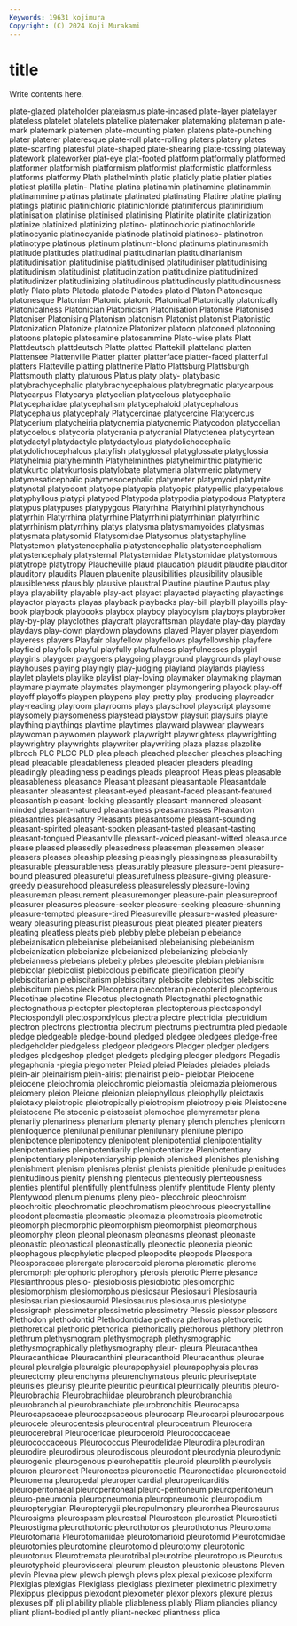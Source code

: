 ```yaml
---
Keywords: 19631 kojimura
Copyright: (C) 2024 Koji Murakami
---
```


# title

Write contents here.



plate-glazed plateholder plateiasmus plate-incased
plate-layer platelayer plateless platelet platelets platelike platemaker platemaking plateman plate-mark
platemark platemen plate-mounting platen platens plate-punching plater platerer plateresque plate-roll
plate-rolling platers platery plates plate-scarfing platesful plate-shaped plate-shearing plate-tossing plateway
platework plateworker plat-eye plat-footed platform platformally platformed platformer platformish platformism
platformist platformistic platformless platforms platformy Plath plathelminth platic platicly platie
platier platies platiest platilla platin- Platina platina platinamin platinamine platinammin
platinammine platinas platinate platinated platinating Platine platine plating platings platinic
platinichloric platinichloride platiniferous platiniridium platinisation platinise platinised platinising Platinite platinite
platinization platinize platinized platinizing platino- platinochloric platinochloride platinocyanic platinocyanide platinode
platinoid platinoso- platinotron platinotype platinous platinum platinum-blond platinums platinumsmith platitude
platitudes platitudinal platitudinarian platitudinarianism platitudinisation platitudinise platitudinised platitudiniser platitudinising platitudinism
platitudinist platitudinization platitudinize platitudinized platitudinizer platitudinizing platitudinous platitudinously platitudinousness platly
Plato plato Platoda platode Platodes platoid Platon Platonesque platonesque Platonian
Platonic platonic Platonical Platonically platonically Platonicalness Platonician Platonicism Platonisation Platonise
Platonised Platoniser Platonising Platonism platonism Platonist platonist Platonistic Platonization Platonize
platonize Platonizer platoon platooned platooning platoons platopic platosamine platosammine Plato-wise
plats Platt Plattdeutsch plattdeutsch Platte platted Plattekill platteland platten Plattensee
Plattenville Platter platter platterface platter-faced platterful platters Platteville platting plattnerite
Platto Plattsburg Plattsburgh Plattsmouth platty platurous Platus platy platy- platybasic
platybrachycephalic platybrachycephalous platybregmatic platycarpous Platycarpus Platycarya platycelian platycelous platycephalic Platycephalidae
platycephalism platycephaloid platycephalous Platycephalus platycephaly Platycercinae platycercine Platycercus Platycerium platycheiria
platycnemia platycnemic Platycodon platycoelian platycoelous platycoria platycrania platycranial Platyctenea platycyrtean
platydactyl platydactyle platydactylous platydolichocephalic platydolichocephalous platyfish platyglossal platyglossate platyglossia Platyhelmia
platyhelminth Platyhelminthes platyhelminthic platyhieric platykurtic platykurtosis platylobate platymeria platymeric platymery
platymesaticephalic platymesocephalic platymeter platymyoid platynite platynotal platyodont platyope platyopia platyopic
platypellic platypetalous platyphyllous platypi platypod Platypoda platypodia platypodous Platyptera platypus
platypuses platypygous Platyrhina Platyrhini platyrhynchous platyrrhin Platyrrhina platyrrhine Platyrrhini platyrrhinian
platyrrhinic platyrrhinism platyrrhiny platys platysma platysmamyoides platysmas platysmata platysomid Platysomidae
Platysomus platystaphyline Platystemon platystencephalia platystencephalic platystencephalism platystencephaly platysternal Platysternidae Platystomidae
platystomous platytrope platytropy Plaucheville plaud plaudation plaudit plaudite plauditor plauditory
plaudits Plauen plauenite plausibilities plausibility plausible plausibleness plausibly plausive plaustral
Plautine plautine Plautus play playa playability playable play-act playact playacted
playacting playactings playactor playacts playas playback playbacks play-bill playbill playbills
play-book playbook playbooks playbox playboy playboyism playboys playbroker play-by-play playclothes
playcraft playcraftsman playdate play-day playday playdays play-down playdown playdowns played
Player player playerdom playeress players Playfair playfellow playfellows playfellowship playfere
playfield playfolk playful playfully playfulness playfulnesses playgirl playgirls playgoer playgoers
playgoing playground playgrounds playhouse playhouses playing playingly play-judging playland playlands
playless playlet playlets playlike playlist play-loving playmaker playmaking playman playmare
playmate playmates playmonger playmongering playock play-off playoff playoffs playpen playpens
play-pretty play-producing playreader play-reading playroom playrooms plays playschool playscript playsome
playsomely playsomeness playstead playstow playsuit playsuits playte plaything playthings playtime
playtimes playward playwear playwears playwoman playwomen playwork playwright playwrightess playwrighting
playwrightry playwrights playwriter playwriting plaza plazas plazolite plbroch PLC PLCC
PLD plea pleach pleached pleacher pleaches pleaching plead pleadable pleadableness
pleaded pleader pleaders pleading pleadingly pleadingness pleadings pleads pleaproof Pleas
pleas pleasable pleasableness pleasance Pleasant pleasant pleasantable Pleasantdale pleasanter pleasantest
pleasant-eyed pleasant-faced pleasant-featured pleasantish pleasant-looking pleasantly pleasant-mannered pleasant-minded pleasant-natured pleasantness
pleasantnesses Pleasanton pleasantries pleasantry Pleasants pleasantsome pleasant-sounding pleasant-spirited pleasant-spoken pleasant-tasted
pleasant-tasting pleasant-tongued Pleasantville pleasant-voiced pleasant-witted pleasaunce please pleased pleasedly pleasedness
pleaseman pleasemen pleaser pleasers pleases pleaship pleasing pleasingly pleasingness pleasurability
pleasurable pleasurableness pleasurably pleasure pleasure-bent pleasure-bound pleasured pleasureful pleasurefulness pleasure-giving
pleasure-greedy pleasurehood pleasureless pleasurelessly pleasure-loving pleasureman pleasurement pleasuremonger pleasure-pain pleasureproof
pleasurer pleasures pleasure-seeker pleasure-seeking pleasure-shunning pleasure-tempted pleasure-tired Pleasureville pleasure-wasted pleasure-weary
pleasuring pleasurist pleasurous pleat pleated pleater pleaters pleating pleatless pleats
pleb plebby plebe plebeian plebeiance plebeianisation plebeianise plebeianised plebeianising plebeianism
plebeianization plebeianize plebeianized plebeianizing plebeianly plebeianness plebeians plebeity plebes plebescite
plebian plebianism plebicolar plebicolist plebicolous plebificate plebification plebify plebiscitarian plebiscitarism
plebiscitary plebiscite plebiscites plebiscitic plebiscitum plebs pleck Plecoptera plecopteran plecopterid
plecopterous Plecotinae plecotine Plecotus plectognath Plectognathi plectognathic plectognathous plectopter plectopteran
plectopterous plectospondyl Plectospondyli plectospondylous plectra plectre plectridial plectridium plectron plectrons
plectrontra plectrum plectrums plectrumtra pled pledable pledge pledgeable pledge-bound pledged
pledgee pledgees pledge-free pledgeholder pledgeless pledgeor pledgeors Pledger pledger pledgers
pledges pledgeshop pledget pledgets pledging pledgor pledgors Plegadis plegaphonia -plegia
plegometer Pleiad pleiad Pleiades pleiades pleiads plein-air pleinairism plein-airist pleinairist
pleio- pleiobar Pleiocene pleiocene pleiochromia pleiochromic pleiomastia pleiomazia pleiomerous pleiomery
pleion Pleione pleionian pleiophyllous pleiophylly pleiotaxis pleiotaxy pleiotropic pleiotropically pleiotropism
pleiotropy pleis Pleistocene pleistocene Pleistocenic pleistoseist plemochoe plemyrameter plena plenarily
plenariness plenarium plenarty plenary plench plenches plenicorn pleniloquence plenilunal plenilunar
plenilunary plenilune plenipo plenipotence plenipotency plenipotent plenipotential plenipotentiality plenipotentiaries plenipotentiarily
plenipotentiarize Plenipotentiary plenipotentiary plenipotentiaryship plenish plenished plenishes plenishing plenishment plenism
plenisms plenist plenists plenitide plenitude plenitudes plenitudinous plenity plenshing plenteous
plenteously plenteousness plenties plentiful plentifully plentifulness plentify plentitude Plenty plenty
Plentywood plenum plenums pleny pleo- pleochroic pleochroism pleochroitic pleochromatic pleochromatism
pleochroous pleocrystalline pleodont pleomastia pleomastic pleomazia pleometrosis pleometrotic pleomorph pleomorphic
pleomorphism pleomorphist pleomorphous pleomorphy pleon pleonal pleonasm pleonasms pleonast pleonaste
pleonastic pleonastical pleonastically pleonectic pleonexia pleonic pleophagous pleophyletic pleopod pleopodite
pleopods Pleospora Pleosporaceae plerergate plerocercoid pleroma pleromatic plerome pleromorph plerophoric
plerophory plerosis plerotic Plerre plesance Plesianthropus plesio- plesiobiosis plesiobiotic plesiomorphic
plesiomorphism plesiomorphous plesiosaur Plesiosauri Plesiosauria plesiosaurian plesiosauroid Plesiosaurus plesiosaurus plesiotype
plessigraph plessimeter plessimetric plessimetry Plessis plessor plessors Plethodon plethodontid Plethodontidae
plethora plethoras plethoretic plethoretical plethoric plethorical plethorically plethorous plethory plethron
plethrum plethysmogram plethysmograph plethysmographic plethysmographically plethysmography pleur- pleura Pleuracanthea Pleuracanthidae
Pleuracanthini pleuracanthoid Pleuracanthus pleurae pleural pleuralgia pleuralgic pleurapophysial pleurapophysis pleuras
pleurectomy pleurenchyma pleurenchymatous pleuric pleuriseptate pleurisies pleurisy pleurite pleuritic pleuritical
pleuritically pleuritis pleuro- Pleurobrachia Pleurobrachiidae pleurobranch pleurobranchia pleurobranchial pleurobranchiate pleurobronchitis
Pleurocapsa Pleurocapsaceae pleurocapsaceous pleurocarp Pleurocarpi pleurocarpous pleurocele pleurocentesis pleurocentral pleurocentrum
Pleurocera pleurocerebral Pleuroceridae pleuroceroid Pleurococcaceae pleurococcaceous Pleurococcus Pleurodelidae Pleurodira pleurodiran
pleurodire pleurodirous pleurodiscous pleurodont pleurodynia pleurodynic pleurogenic pleurogenous pleurohepatitis pleuroid
pleurolith pleurolysis pleuron pleuronect Pleuronectes pleuronectid Pleuronectidae pleuronectoid Pleuronema pleuropedal
pleuropericardial pleuropericarditis pleuroperitonaeal pleuroperitoneal pleuro-peritoneum pleuroperitoneum pleuro-pneumonia pleuropneumonia pleuropneumonic pleuropodium
pleuropterygian Pleuropterygii pleuropulmonary pleurorrhea Pleurosaurus Pleurosigma pleurospasm pleurosteal Pleurosteon pleurostict
Pleurosticti Pleurostigma pleurothotonic pleurothotonos pleurothotonus Pleurotoma Pleurotomaria Pleurotomariidae pleurotomarioid pleurotomid
Pleurotomidae pleurotomies pleurotomine pleurotomoid pleurotomy pleurotonic pleurotonus Pleurotremata pleurotribal pleurotribe
pleurotropous Pleurotus pleurotyphoid pleurovisceral pleurum pleuston pleustonic pleustons Pleven plevin
Plevna plew plewch plewgh plews plex plexal plexicose plexiform Plexiglas
plexiglas Plexiglass plexiglass pleximeter pleximetric pleximetry Plexippus plexippus plexodont plexometer
plexor plexors plexure plexus plexuses plf pli pliability pliable pliableness
pliably Pliam pliancies pliancy pliant pliant-bodied pliantly pliant-necked pliantness plica
